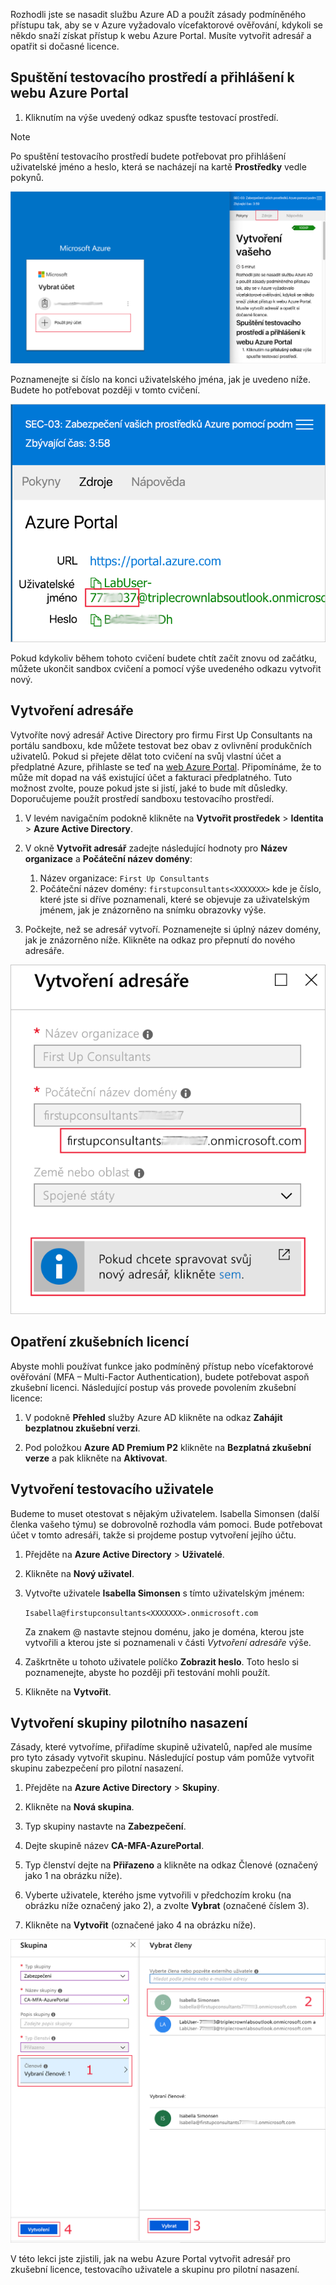 Rozhodli jste se nasadit službu Azure AD a použít zásady podmíněného přístupu tak, aby se v Azure vyžadovalo vícefaktorové ověřování, kdykoli se někdo snaží získat přístup k webu Azure Portal. Musíte vytvořit adresář a opatřit si dočasné licence.

## <a name="launch-lab-and-sign-in-to-the-azure-portal"></a>Spuštění testovacího prostředí a přihlášení k webu Azure Portal

1. Kliknutím na výše uvedený odkaz spusťte testovací prostředí.

> [!NOTE]
> Po spuštění testovacího prostředí budete potřebovat pro přihlášení uživatelské jméno a heslo, která se nacházejí na kartě **Prostředky** vedle pokynů.

![Snímek obrazovky s přihlašovacími položkami sandboxu Azure Portal s rámečky, které zdůrazňují kartu Prostředky a správnou přihlašovací možnost](../media/3-sandbox-login.png)

Poznamenejte si číslo na konci uživatelského jména, jak je uvedeno níže. Budete ho potřebovat později v tomto cvičení.

![Snímek obrazovky zobrazující prostředky testovacího prostředí sandboxu Azure Portal s rámečkem, který zdůrazňuje číslo na konci uživatelského jména](../media/3-user-number.png)

Pokud kdykoliv během tohoto cvičení budete chtít začít znovu od začátku, můžete ukončit sandbox cvičení a pomocí výše uvedeného odkazu vytvořit nový.

## <a name="create-a-directory"></a>Vytvoření adresáře

Vytvoříte nový adresář Active Directory pro firmu First Up Consultants na portálu sandboxu, kde můžete testovat bez obav z ovlivnění produkčních uživatelů. Pokud si přejete dělat toto cvičení na svůj vlastní účet a předplatné Azure, přihlaste se teď na [web Azure Portal](https://portal.azure.com?azure-portal=true). Připomínáme, že to může mít dopad na váš existující účet a fakturaci předplatného. Tuto možnost zvolte, pouze pokud jste si jistí, jaké to bude mít důsledky. Doporučujeme použít prostředí sandboxu testovacího prostředí.

1. V levém navigačním podokně klikněte na **Vytvořit prostředek** > **Identita** > **Azure Active Directory**.

1. V okně **Vytvořit adresář** zadejte následující hodnoty pro **Název organizace** a **Počáteční název domény**:

   1. Název organizace: `First Up Consultants`
   2. Počáteční název domény: `firstupconsultants<XXXXXXX>` kde <XXXXXXX> je číslo, které jste si dříve poznamenali, které se objevuje za uživatelským jménem, jak je znázorněno na snímku obrazovky výše.

1. Počkejte, než se adresář vytvoří. Poznamenejte si úplný název domény, jak je znázorněno níže. Klikněte na odkaz pro přepnutí do nového adresáře.

![Snímek obrazovky znázorňující vytvoření adresáře Active Directory s rámečky, které zdůrazňují název domény a umístění odkazu, na který se má kliknout](../media/3-create-directory.png)

## <a name="get-trial-licenses"></a>Opatření zkušebních licencí

Abyste mohli používat funkce jako podmíněný přístup nebo vícefaktorové ověřování (MFA – Multi-Factor Authentication), budete potřebovat aspoň zkušební licenci. Následující postup vás provede povolením zkušební licence:

1. V podokně **Přehled** služby Azure AD klikněte na odkaz **Zahájit bezplatnou zkušební verzi**.

1. Pod položkou **Azure AD Premium P2** klikněte na **Bezplatná zkušební verze** a pak klikněte na **Aktivovat**.

## <a name="create-a-test-user"></a>Vytvoření testovacího uživatele

Budeme to muset otestovat s nějakým uživatelem. Isabella Simonsen (další členka vašeho týmu) se dobrovolně rozhodla vám pomoci. Bude potřebovat účet v tomto adresáři, takže si projdeme postup vytvoření jejího účtu.

1. Přejděte na **Azure Active Directory** > **Uživatelé**.

1. Klikněte na **Nový uživatel**.

1. Vytvořte uživatele **Isabella Simonsen** s tímto uživatelským jménem:

   `Isabella@firstupconsultants<XXXXXXX>.onmicrosoft.com`

   Za znakem @ nastavte stejnou doménu, jako je doména, kterou jste vytvořili a kterou jste si poznamenali v části *Vytvoření adresáře* výše.

1. Zaškrtněte u tohoto uživatele políčko **Zobrazit heslo**. Toto heslo si poznamenejte, abyste ho později při testování mohli použít.

1. Klikněte na **Vytvořit**.

## <a name="create-a-pilot-group"></a>Vytvoření skupiny pilotního nasazení

Zásady, které vytvoříme, přiřadíme skupině uživatelů, napřed ale musíme pro tyto zásady vytvořit skupinu. Následující postup vám pomůže vytvořit skupinu zabezpečení pro pilotní nasazení.

1. Přejděte na **Azure Active Directory** > **Skupiny**.

1. Klikněte na **Nová skupina**.

1. Typ skupiny nastavte na **Zabezpečení**.

1. Dejte skupině název **CA-MFA-AzurePortal**.

1. Typ členství dejte na **Přiřazeno** a klikněte na odkaz Členové (označený jako 1 na obrázku níže).

1. Vyberte uživatele, kterého jsme vytvořili v předchozím kroku (na obrázku níže označený jako 2), a zvolte **Vybrat** (označené číslem 3).

1. Klikněte na **Vytvořit** (označené jako 4 na obrázku níže).

![Snímek obrazovky znázorňující vytvoření skupiny Active Directory s rámečky, které zdůrazňují předchozí kroky](../media/3-group-blade.png)

V této lekci jste zjistili, jak na webu Azure Portal vytvořit adresář pro zkušební licence, testovacího uživatele a skupinu pro pilotní nasazení.